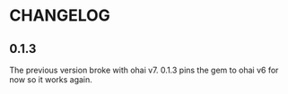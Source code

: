 CHANGELOG
=========

0.1.3
-----

The previous version broke with ohai v7.  0.1.3 pins the gem to ohai
v6 for now so it works again.
